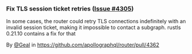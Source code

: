 ### Fix TLS session ticket retries ([Issue #4305](https://github.com/apollographql/router/issues/4305))

In some cases, the router could retry TLS connections indefinitely with an invalid session ticket, making it impossible to contact a subgraph. rustls 0.21.10 contains a fix for that

By [@Geal](https://github.com/Geal) in https://github.com/apollographql/router/pull/4362